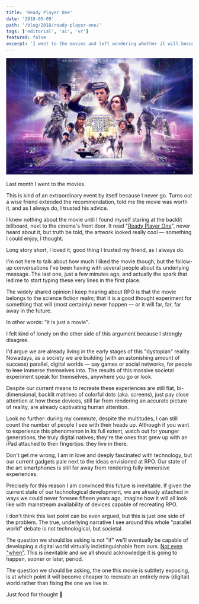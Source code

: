 ```yaml
---
title: 'Ready Player One'
date: '2018-05-09'
path: '/blog/2018/ready-player-one/'
tags: ['editorial', 'ai', 'vr']
featured: false
excerpt: 'I went to the movies and left wondering whether it will become cheaper to recreate an entirely new world rather than fixing the one we live in.'
---
```


![Ready Player One](../images/ready-player-one.jpg 'Ready Player One')

Last month I went to the movies.

This is kind of an extraordinary event by itself because I never go. Turns out a wise friend extended the recommendation, told me the movie was worth it, and as I always do, I trusted his advice.

I knew nothing about the movie until I found myself staring at the backlit billboard, next to the cinema's front door. It read "[Ready Player One](https://www.imdb.com/title/tt1677720/)", never heard about it, but truth be told, the artwork looked really cool — something I could enjoy, I thought.

Long story short, I loved it; good thing I trusted my friend, as I always do.

I'm not here to talk about how much I liked the movie though, but the follow-up conversations I've been having with several people about its underlying message. The last one, just a few minutes ago, and actually the spark that led me to start typing these very lines in the first place.

The widely shared opinion I keep hearing about RPO is that the movie belongs to the science fiction realm; that it is a good thought experiment for something that will (most certainly) never happen — or it will far, far, far away in the future.

In other words: "it is just a movie".

I felt kind of lonely on the other side of this argument because I strongly disagree.

I'd argue we are already living in the early stages of this "dystopian" reality. Nowadays, as a society we are building (with an astonishing amount of success) parallel, digital worlds — say games or social networks, for people to ~~lose~~ immerse themselves into. The results of this massive societal experiment speak for themselves, anywhere you go or look.

Despite our current means to recreate these experiences are still flat, bi-dimensional, backlit matrixes of colorful dots (aka. screens), just pay close attention at how these devices, still far from rendering an accurate picture of reality, are already captivating human attention.

Look no further: during my commute, despite the multitudes, I can still count the number of people I see with their heads up. Although if you want to experience this phenomenon in its full extent, watch out for younger generations, the truly digital natives; they're the ones that grew up with an iPad attached to their fingertips: they live in there.

Don't get me wrong, I am in love and deeply fascinated with technology, but our current gadgets pale next to the ideas envisioned at RPO. Our state of the art smartphones is still far away from rendering fully immersive experiences.

Precisely for this reason I am convinced this future is inevitable. If given the current state of our technological development, we are already attached in ways we could never foresee fifteen years ago, imagine how it will all look like with mainstream availability of devices capable of recreating RPO.

I don't think this last point can be even argued, but this is just one side of the problem. The true, underlying narrative I see around this whole "parallel world" debate is not technological, but societal.

The question we should be asking is not "if" we'll eventually be capable of developing a digital world virtually indistinguishable from ours. [Not even "when"](/blog/2016/google-ai-play-go). This is inevitable and we all should acknowledge it is going to happen, sooner or later, period.

The question we should be asking, the one this movie is subtlety exposing, is at which point it will become cheaper to recreate an entirely new (digital) world rather than fixing the one we live in.

Just food for thought 🤔
